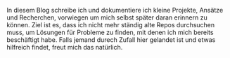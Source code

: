 In diesem Blog schreibe ich und dokumentiere ich kleine Projekte, Ansätze und Recherchen, 
vorwiegen um mich selbst später daran erinnern zu können.
Ziel ist es, dass ich nicht mehr ständig alte Repos durchsuchen muss, um Lösungen für Probleme zu finden, 
mit denen ich mich bereits beschäftigt habe.
Falls jemand durech Zufall hier gelandet ist und etwas hilfreich findet, freut mich das natürlich.